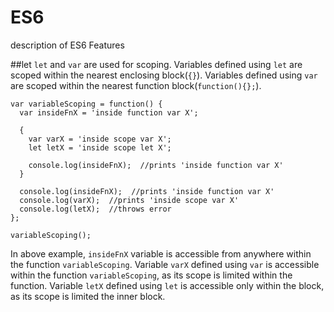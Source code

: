 # ES6
description of ES6 Features

##let
`let` and `var` are used for scoping.
Variables defined using `let` are scoped within the nearest enclosing block(`{}`).
Variables defined using `var` are scoped within the nearest function block(`function(){};`).

```
var variableScoping = function() {
  var insideFnX = 'inside function var X';

  {
    var varX = 'inside scope var X';
    let letX = 'inside scope let X';

    console.log(insideFnX);  //prints 'inside function var X'
  }

  console.log(insideFnX);  //prints 'inside function var X'
  console.log(varX);  //prints 'inside scope var X'
  console.log(letX);  //throws error
};

variableScoping();
```

In above example, 
`insideFnX` variable is accessible from anywhere within the function `variableScoping`.
Variable `varX` defined using `var` is accessible within the function `variableScoping`, as its scope is limited within the function.
Variable `letX` defined using `let` is accessible only within the block, as its scope is limited the inner block.
